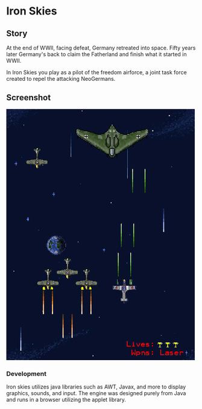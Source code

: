 <h1> Iron Skies </h1>
    

<h2> Story </h2>
<p> At the end of WWII, facing defeat, Germany retreated into space. Fifty years later Germany's back to claim the Fatherland and finish what it started in WWII.

In Iron Skies you play as a pilot of the freedom airforce, a joint task force created to repel the attacking NeoGermans. </P>

<h2> Screenshot </h2>

<img src="assets/IronSkiesmock.jpg" >

<h3> Development </h3>
<p> Iron skies utilizes java libraries such as AWT, Javax, and more to display graphics, sounds, and input. 
The engine was designed purely from Java and runs in a browser utilizing the applet library. <p>
